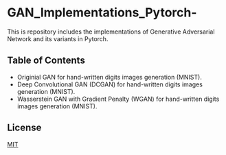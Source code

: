# GAN_Implementations_Pytorch-
This is repository includes the implementations of Generative Adversarial Network and its variants in Pytorch. 
## Table of Contents
  * Originial GAN for hand-written digits images generation (MNIST).
  * Deep Convolutional GAN (DCGAN) for hand-written digits images generation (MNIST).
  * Wasserstein GAN with Gradient Penalty (WGAN) for hand-written digits images generation (MNIST). 





## License
[MIT](https://choosealicense.com/licenses/mit/)
